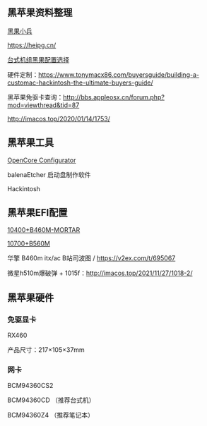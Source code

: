 ## 黑苹果资料整理

[黑果小兵](https://blog.daliansky.net/)

https://heipg.cn/

[台式机组黑果配置选择](https://zhuanlan.zhihu.com/p/139075806)

硬件定制：https://www.tonymacx86.com/buyersguide/building-a-customac-hackintosh-the-ultimate-buyers-guide/

黑苹果免驱卡查询：http://bbs.appleosx.cn/forum.php?mod=viewthread&tid=87

http://imacos.top/2020/01/14/1753/

## 黑苹果工具

[OpenCore Configurator](https://mackie100projects.altervista.org/download-opencore-configurator/)

balenaEtcher 启动盘制作软件





Hackintosh

## 黑苹果EFI配置

[10400+B460M-MORTAR](https://github.com/cheneyxx/Hackintosh-10400-B460M-MORTAR)

[10700+B560M](https://www.sqlsec.com/2021/08/b560m.html)

华擎 B460m itx/ac  B站司波图 / https://v2ex.com/t/695067



微星h510m爆破弹 + 1015f：http://imacos.top/2021/11/27/1018-2/



## 黑苹果硬件

### 免驱显卡

RX460

产品尺寸：217×105×37mm



### 网卡

BCM94360CS2

BCM94360CD （推荐台式机）

BCM94360Z4 （推荐笔记本）

